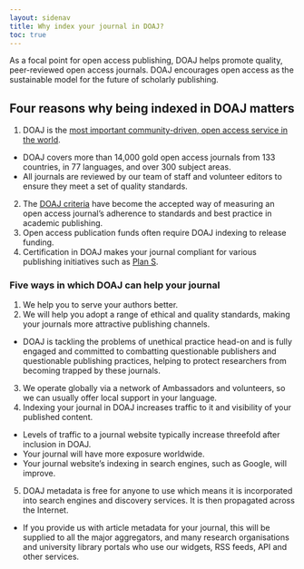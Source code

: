 ```yaml
---
layout: sidenav
title: Why index your journal in DOAJ?
toc: true
---
```


As a focal point for open access publishing, DOAJ helps promote quality, peer-reviewed open access journals. DOAJ encourages open access as the sustainable model for the future of scholarly publishing.

## Four reasons why being indexed in DOAJ matters

1. DOAJ is the [most important community-driven, open access service in the world].
  - DOAJ covers more than 14,000 gold open access journals from 133 countries, in 77 languages, and over 300 subject areas.
  - All journals are reviewed by our team of staff and volunteer editors to ensure they meet a set of quality standards.
2. The [DOAJ criteria] have become the accepted way of measuring an open access journal’s adherence to standards and best practice in academic publishing.
3. Open access publication funds often require DOAJ indexing to release funding.
4. Certification in DOAJ makes your journal compliant for various publishing initiatives such as [Plan S].

### Five ways in which DOAJ can help your journal

1. We help you to serve your authors better.
2. We will help you adopt a range of ethical and quality standards, making your journals more attractive publishing channels.
  - DOAJ is tackling the problems of unethical practice head-on and is fully engaged and committed to combatting questionable publishers and questionable publishing practices, helping to protect researchers from becoming trapped by these journals.
3. We operate globally via a network of Ambassadors and volunteers, so we can usually offer local support in your language.
4. Indexing your journal in DOAJ increases traffic to it and visibility of your published content.
  - Levels of traffic to a journal website typically increase threefold after inclusion in DOAJ.
  - Your journal will have more exposure worldwide.
  - Your journal website’s indexing in search engines, such as Google, will improve.
5. DOAJ metadata is free for anyone to use which means it is incorporated into search engines and discovery services. It is then propagated across the Internet.
  - If you provide us with article metadata for your journal, this will be supplied to all the major aggregators, and many research organisations and university library portals who use our widgets, RSS feeds, API and other services.

[most important community-driven, open access service in the world]: http://repository.jisc.ac.uk/6269/10/final-KE-Report-V5.1-20JAN2016.pdf
[DOAJ criteria]: https://docs.google.com/document/d/1Wm1tFFWHIyfFwUSvm7a7jtSxYW6i7WFDw3j8y6f7NIk/edit?ts=5e846f53#heading=h.9y1a9u8qc0x3
[Plan S]: https://www.coalition-s.org/
